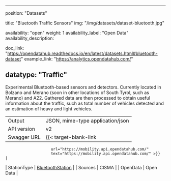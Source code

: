 

---
position: "Datasets"

title: "Bluetooth Traffic Sensors"
img: "/img/datasets/dataset-bluetooth.jpg"

availability: "open"
weight: 1
availability_label: "Open Data"
availability_description: 

doc_link: "https://opendatahub.readthedocs.io/en/latest/datasets.html#bluetooth-dataset"
example_link: "https://analytics.opendatahub.com/"

datatype: "Traffic"
---

Experimental Bluetooth-based sensors and detectors. Currently located in Bolzano and Merano (soon in other locations of South Tyrol, such as Merano) and A22. Gathered data are then processed to obtain useful information about the traffic, such as total number of vehicles detected and an estimation of heavy and light vehicles.

|             |                                                                                     |
| :---------- | ----------------------------------------------------------------------------------- |
| Output      | JSON, mime-type application/json                                                    |
| API version | v2                                                                                  |
| Swagger URL | {{< target-blank-link
                        url="https://mobility.api.opendatahub.com/"
                        text="https://mobility.api.opendatahub.com/" >}}                                             |
| StationType | [BluetoothStation](https://mobility.api.opendatahub.com/v2/flat/BluetoothStation) |
| Sources     | CISMA                                                                               |
| OpenData    | Open Data                                                                           |
